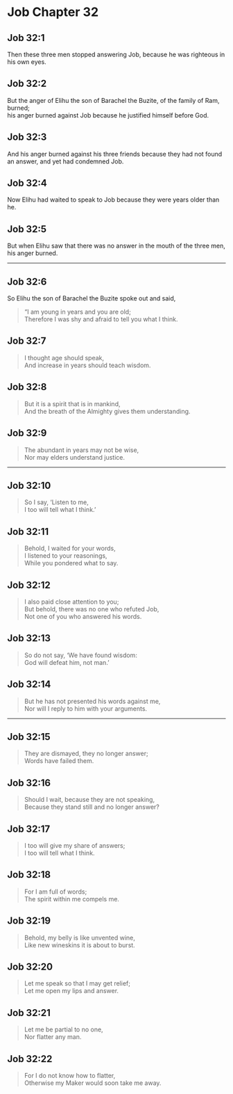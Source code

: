 # Job Chapter 32

## Job 32:1

Then these three men stopped answering Job, because he was righteous in his own eyes.

## Job 32:2

But the anger of Elihu the son of Barachel the Buzite, of the family of Ram, burned;  
his anger burned against Job because he justified himself before God.

## Job 32:3

And his anger burned against his three friends because they had not found an answer, and yet had condemned Job.

## Job 32:4

Now Elihu had waited to speak to Job because they were years older than he.

## Job 32:5

But when Elihu saw that there was no answer in the mouth of the three men, his anger burned.

---

## Job 32:6

So Elihu the son of Barachel the Buzite spoke out and said,

> “I am young in years and you are old;  
> Therefore I was shy and afraid to tell you what I think.

## Job 32:7

> I thought age should speak,  
> And increase in years should teach wisdom.

## Job 32:8

> But it is a spirit that is in mankind,  
> And the breath of the Almighty gives them understanding.

## Job 32:9

> The abundant in years may not be wise,  
> Nor may elders understand justice.

---

## Job 32:10

> So I say, ‘Listen to me,  
> I too will tell what I think.’

## Job 32:11

> Behold, I waited for your words,  
> I listened to your reasonings,  
> While you pondered what to say.

## Job 32:12

> I also paid close attention to you;  
> But behold, there was no one who refuted Job,  
> Not one of you who answered his words.

## Job 32:13

> So do not say, ‘We have found wisdom:  
> God will defeat him, not man.’

## Job 32:14

> But he has not presented his words against me,  
> Nor will I reply to him with your arguments.

---

## Job 32:15

> They are dismayed, they no longer answer;  
> Words have failed them.

## Job 32:16

> Should I wait, because they are not speaking,  
> Because they stand still and no longer answer?

## Job 32:17

> I too will give my share of answers;  
> I too will tell what I think.

## Job 32:18

> For I am full of words;  
> The spirit within me compels me.

## Job 32:19

> Behold, my belly is like unvented wine,  
> Like new wineskins it is about to burst.

## Job 32:20

> Let me speak so that I may get relief;  
> Let me open my lips and answer.

## Job 32:21

> Let me be partial to no one,  
> Nor flatter any man.

## Job 32:22

> For I do not know how to flatter,  
> Otherwise my Maker would soon take me away.
